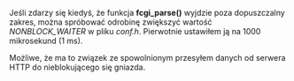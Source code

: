 Jeśli zdarzy się kiedyś, że funkcja **fcgi_parse()** wyjdzie poza dopuszczalny
zakres, można spróbować odrobinę zwiększyć wartość *NONBLOCK_WAITER* w pliku
*conf.h*. Pierwotnie ustawiłem ją na 1000 mikrosekund (1 ms).

Możliwe, że ma to związek ze spowolnionym przesyłem danych od serwera HTTP do
nieblokującego się gniazda.
